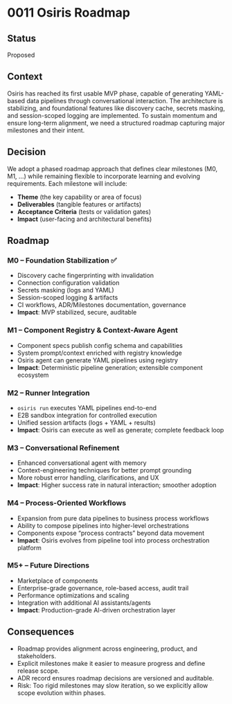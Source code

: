 

# 0011 Osiris Roadmap

## Status
Proposed

## Context
Osiris has reached its first usable MVP phase, capable of generating YAML-based data pipelines through conversational interaction. The architecture is stabilizing, and foundational features like discovery cache, secrets masking, and session-scoped logging are implemented. To sustain momentum and ensure long-term alignment, we need a structured roadmap capturing major milestones and their intent.

## Decision
We adopt a phased roadmap approach that defines clear milestones (M0, M1, …) while remaining flexible to incorporate learning and evolving requirements. Each milestone will include:
- **Theme** (the key capability or area of focus)
- **Deliverables** (tangible features or artifacts)
- **Acceptance Criteria** (tests or validation gates)
- **Impact** (user-facing and architectural benefits)

## Roadmap

### M0 – Foundation Stabilization ✅
- Discovery cache fingerprinting with invalidation
- Connection configuration validation
- Secrets masking (logs and YAML)
- Session-scoped logging & artifacts
- CI workflows, ADR/Milestones documentation, governance
- **Impact**: MVP stabilized, secure, auditable

### M1 – Component Registry & Context-Aware Agent
- Component specs publish config schema and capabilities
- System prompt/context enriched with registry knowledge
- Osiris agent can generate YAML pipelines using registry
- **Impact**: Deterministic pipeline generation; extensible component ecosystem

### M2 – Runner Integration
- `osiris run` executes YAML pipelines end-to-end
- E2B sandbox integration for controlled execution
- Unified session artifacts (logs + YAML + results)
- **Impact**: Osiris can execute as well as generate; complete feedback loop

### M3 – Conversational Refinement
- Enhanced conversational agent with memory
- Context-engineering techniques for better prompt grounding
- More robust error handling, clarifications, and UX
- **Impact**: Higher success rate in natural interaction; smoother adoption

### M4 – Process-Oriented Workflows
- Expansion from pure data pipelines to business process workflows
- Ability to compose pipelines into higher-level orchestrations
- Components expose “process contracts” beyond data movement
- **Impact**: Osiris evolves from pipeline tool into process orchestration platform

### M5+ – Future Directions
- Marketplace of components
- Enterprise-grade governance, role-based access, audit trail
- Performance optimizations and scaling
- Integration with additional AI assistants/agents
- **Impact**: Production-grade AI-driven orchestration layer

## Consequences
- Roadmap provides alignment across engineering, product, and stakeholders.
- Explicit milestones make it easier to measure progress and define release scope.
- ADR record ensures roadmap decisions are versioned and auditable.
- Risk: Too rigid milestones may slow iteration, so we explicitly allow scope evolution within phases.
